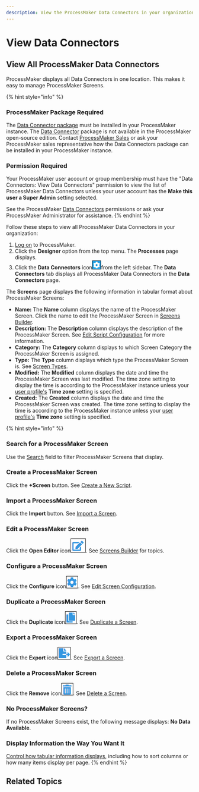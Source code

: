 ```yaml
---
description: View the ProcessMaker Data Connectors in your organization.
---
```


# View Data Connectors

## View All ProcessMaker Data Connectors <a id="view-all-scripts"></a>

ProcessMaker displays all Data Connectors in one location. This makes it easy to manage ProcessMaker Screens.

{% hint style="info" %}
### ProcessMaker Package Required

The [Data Connector package](../../package-development-distribution/package-a-connector/data-connector-package.md) must be installed in your ProcessMaker instance. The [Data Connector](what-is-a-data-connector.md) package is not available in the ProcessMaker open-source edition. Contact [ProcessMaker Sales](https://www.processmaker.com/contact/) or ask your ProcessMaker sales representative how the Data Connectors package can be installed in your ProcessMaker instance.

### Permission Required

Your ProcessMaker user account or group membership must have the "Data Connectors: View Data Connectors" permission to view the list of ProcessMaker Data Connectors unless your user account has the **Make this user a Super Admin** setting selected.

See the ProcessMaker [Data Connectors](../../processmaker-administration/permission-descriptions-for-users-and-groups.md#data-connectors) permissions or ask your ProcessMaker Administrator for assistance.
{% endhint %}

Follow these steps to view all ProcessMaker Data Connectors in your organization:

1. [Log on](../../using-processmaker/log-in.md#log-in) to ProcessMaker.
2. Click the **Designer** option from the top menu. The **Processes** page displays.
3. Click the **Data Connectors** icon![](../../.gitbook/assets/data-connectors-icon-package.png)from the left sidebar. The **Data Connectors** tab displays all ProcessMaker Data Connectors in the **Data Connectors** page.



The **Screens** page displays the following information in tabular format about ProcessMaker Screens:

* **Name:** The **Name** column displays the name of the ProcessMaker Screen. Click the name to edit the ProcessMaker Screen in [Screens Builder](../design-forms/screens-builder/).
* **Description:** The **Description** column displays the description of the ProcessMaker Screen. See [Edit Script Configuration](../scripts/manage-scripts/edit-script-configuration.md#edit-configuration-information-about-a-processmaker-script) for more information.
* **Category:** The **Category** column displays to which Screen Category the ProcessMaker Screen is assigned.
* **Type:** The **Type** column displays which type the ProcessMaker Screen is. See [Screen Types](../design-forms/screens-builder/types-for-screens.md).
* **Modified:** The **Modified** column displays the date and time the ProcessMaker Screen was last modified. The time zone setting to display the time is according to the ProcessMaker instance unless your [user profile's](../../using-processmaker/profile-settings.md#change-your-profile-settings) **Time zone** setting is specified.
* **Created:** The **Created** column displays the date and time the ProcessMaker Screen was created. The time zone setting to display the time is according to the ProcessMaker instance unless your [user profile's](../../using-processmaker/profile-settings.md#change-your-profile-settings) **Time zone** setting is specified.

{% hint style="info" %}
### Search for a ProcessMaker Screen

Use the [Search](../design-forms/manage-forms/search-for-a-screen.md#search-for-a-processmaker-screen) field to filter ProcessMaker Screens that display.

### Create a ProcessMaker Screen

Click the **+Screen** button. See [Create a New Script](../scripts/manage-scripts/create-a-new-script.md#create-a-new-processmaker-script).

### Import a ProcessMaker Screen

Click the **Import** button. See [Import a Screen](../design-forms/manage-forms/import-a-screen.md).

### Edit a ProcessMaker Screen

Click the **Open Editor** icon![](../../.gitbook/assets/edit-icon.png). See [Screens Builder](../design-forms/screens-builder/) for topics.

### Configure a ProcessMaker Screen

Click the **Configure** icon![](../../.gitbook/assets/configure-process-icon-processes-page-processes.png). See [Edit Screen Configuration](../design-forms/manage-forms/edit-a-screen.md#edit-configuration-information-about-a-processmaker-screen).

### Duplicate a ProcessMaker Screen

Click the **Duplicate** icon![](../../.gitbook/assets/duplicate-script-processes.png). See [Duplicate a Screen](../design-forms/manage-forms/duplicate-a-screen.md#duplicate-a-processmaker-screen).

### Export a ProcessMaker Screen

Click the **Export** icon![](../../.gitbook/assets/export-process-icon-processes.png). See [Export a Screen](../design-forms/manage-forms/export-a-screen.md).

### Delete a ProcessMaker Screen

Click the **Remove** icon![](../../.gitbook/assets/trash-icon-process-modeler-processes.png). See [Delete a Screen](../design-forms/manage-forms/remove-a-screen.md#delete-a-processmaker-screen).

### No ProcessMaker Screens?

If no ProcessMaker Screens exist, the following message displays: **No Data Available**.

### Display Information the Way You Want It

[Control how tabular information displays](../../using-processmaker/control-how-requests-display-in-a-tab.md), including how to sort columns or how many items display per page.
{% endhint %}

## Related Topics



